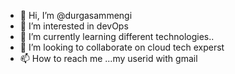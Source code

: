 - 👋 Hi, I’m @durgasammengi
- 👀 I’m interested in devOps
- 🌱 I’m currently learning different technologies..
- 💞️ I’m looking to collaborate on cloud tech experst
- 📫 How to reach me ...my userid with gmail

<!---
durgasammengi/durgasammengi is a ✨ special ✨ repository because its `README.md` (this file) appears on your GitHub profile.
You can click the Preview link to take a look at your changes.
--->
